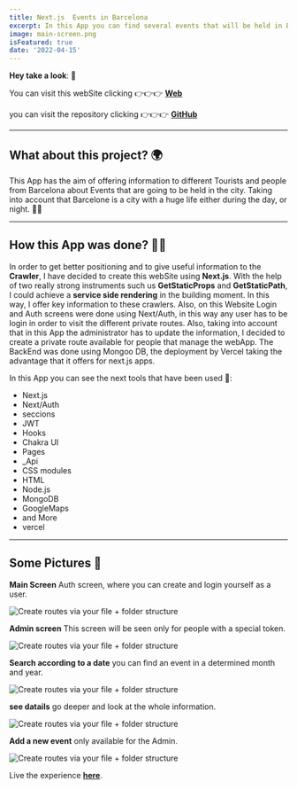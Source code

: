 ```yaml
---
title: Next.js  Events in Barcelona
excerpt: In this App you can find several events that will be held in Barcelona using a filter according to the Date. ⚽🎤🎹
image: main-screen.png
isFeatured: true
date: '2022-04-15'
---
```


**Hey take a look**: 👀

You can visit this webSite clicking 👉👉👉 [**Web**](https://events-in-barcelona.vercel.app/)

you can visit the repository clicking 👉👉👉 [**GitHub**](https://github.com/lolo-vignolo/Events-in-Barcelona)

---

## What about this project? 🌍

This App has the aim of offering information to different Tourists and people from Barcelona about Events that are going to be held in the city. Taking into account that Barcelone is a city with a huge life either during the day, or night. 🎉🎊

---

## How this App was done? 👨‍💻

In order to get better positioning and to give useful information to the **Crawler**, I have decided to create this webSite using **Next.js**. With the help of two really strong instruments such us **GetStaticProps** and **GetStaticPath**, I could achieve a **service side rendering** in the building moment. In this way, I offer key information to these crawlers. Also, on this Website Login and Auth screens were done using Next/Auth, in this way any user has to be login in order to visit the different private routes. Also, taking into account that in this App the administrator has to update the information, I decided to create a private route available for people that manage the webApp. The BackEnd was done using Mongoo DB, the deployment by Vercel taking the advantage that it offers for next.js apps.

In this App you can see the next tools that have been used 🧨:

- Next.js
- Next/Auth
- seccions
- JWT
- Hooks
- Chakra UI
- Pages
- \_Api
- CSS modules
- HTML
- Node.js
- MongoDB
- GoogleMaps
- and More
- vercel

---

## Some Pictures 🎨

**Main Screen** Auth screen, where you can create and login yourself as a user.

![Create routes via your file + folder structure](auth.png)

**Admin screen** This screen will be seen only for people with a special token.

![Create routes via your file + folder structure](create.png)

**Search according to a date** you can find an event in a determined month and year.

![Create routes via your file + folder structure](main-screen.png)

**see datails** go deeper and look at the whole information.

![Create routes via your file + folder structure](information.png)

**Add a new event** only available for the Admin.

![Create routes via your file + folder structure](newEvent.png)

Live the experience [**here**](https://events-in-barcelona.vercel.app/).
